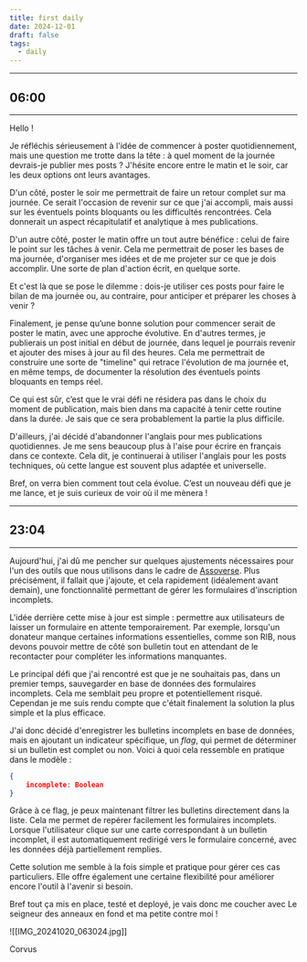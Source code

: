 ```yaml
---
title: first daily
date: 2024-12-01
draft: false
tags:
  - daily
---
```

---
## 06:00
--- 
 
Hello !

Je réfléchis sérieusement à l'idée de commencer à poster quotidiennement, mais une question me trotte dans la tête : à quel moment de la journée devrais-je publier mes posts ? J'hésite encore entre le matin et le soir, car les deux options ont leurs avantages.

D'un côté, poster le soir me permettrait de faire un retour complet sur ma journée. Ce serait l'occasion de revenir sur ce que j'ai accompli, mais aussi sur les éventuels points bloquants ou les difficultés rencontrées. Cela donnerait un aspect récapitulatif et analytique à mes publications.

D'un autre côté, poster le matin offre un tout autre bénéfice : celui de faire le point sur les tâches à venir. Cela me permettrait de poser les bases de ma journée, d'organiser mes idées et de me projeter sur ce que je dois accomplir. Une sorte de plan d'action écrit, en quelque sorte.

Et c'est là que se pose le dilemme : dois-je utiliser ces posts pour faire le bilan de ma journée ou, au contraire, pour anticiper et préparer les choses à venir ?

Finalement, je pense qu’une bonne solution pour commencer serait de poster le matin, avec une approche évolutive. En d'autres termes, je publierais un post initial en début de journée, dans lequel je pourrais revenir et ajouter des mises à jour au fil des heures. Cela me permettrait de construire une sorte de "timeline" qui retrace l'évolution de ma journée et, en même temps, de documenter la résolution des éventuels points bloquants en temps réel.

Ce qui est sûr, c’est que le vrai défi ne résidera pas dans le choix du moment de publication, mais bien dans ma capacité à tenir cette routine dans la durée. Je sais que ce sera probablement la partie la plus difficile.

D'ailleurs, j'ai décidé d'abandonner l'anglais pour mes publications quotidiennes. Je me sens beaucoup plus à l'aise pour écrire en français dans ce contexte. Cela dit, je continuerai à utiliser l'anglais pour les posts techniques, où cette langue est souvent plus adaptée et universelle.

Bref, on verra bien comment tout cela évolue. C’est un nouveau défi que je me lance, et je suis curieux de voir où il me mènera !

---
## 23:04
---

Aujourd'hui, j'ai dû me pencher sur quelques ajustements nécessaires pour l'un des outils que nous utilisons dans le cadre de [Assoverse](https://assoverse.com). 
Plus précisément, il fallait que j'ajoute, et cela rapidement (idéalement avant demain), une fonctionnalité permettant de gérer les formulaires d'inscription incomplets.

L'idée derrière cette mise à jour est simple :
	permettre aux utilisateurs de laisser un formulaire en attente temporairement. 
	Par exemple, lorsqu'un donateur manque certaines informations essentielles, comme son RIB, nous devons pouvoir mettre de côté son bulletin tout en attendant de le recontacter pour compléter les informations manquantes.

Le principal défi que j'ai rencontré est que je ne souhaitais pas, dans un premier temps, sauvegarder en base de données des formulaires incomplets.
Cela me semblait peu propre et potentiellement risqué. 
Cependan je me suis rendu compte que c'était finalement la solution la plus simple et la plus efficace.

J'ai donc décidé d'enregistrer les bulletins incomplets en base de données, mais en ajoutant un indicateur spécifique, un _flag_, qui permet de déterminer si un bulletin est complet ou non. Voici à quoi cela ressemble en pratique dans le modèle :

```json
{   
	incomplete: Boolean
}
```

Grâce à ce flag, je peux maintenant filtrer les bulletins directement dans la liste. 
Cela me permet de repérer facilement les formulaires incomplets. 
Lorsque l'utilisateur clique sur une carte correspondant à un bulletin incomplet, il est automatiquement redirigé vers le formulaire concerné, avec les données déjà partiellement remplies.

Cette solution me semble à la fois simple et pratique pour gérer ces cas particuliers. Elle offre également une certaine flexibilité pour améliorer encore l'outil à l'avenir si besoin.

Bref tout ça mis en place, testé et deployé, je vais donc me coucher avec Le seigneur des anneaux en fond et ma petite contre moi !

![[IMG_20241020_063024.jpg]]

Corvus